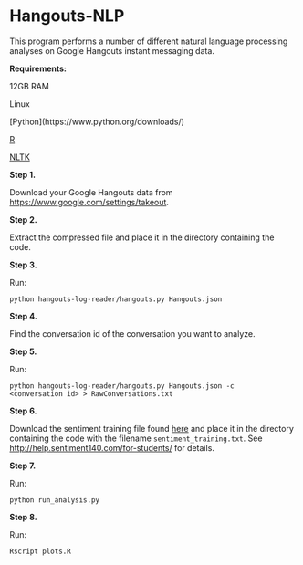 Hangouts-NLP
============

This program performs a number of different natural language processing analyses on Google Hangouts instant messaging data.

<b>Requirements:</b>

<p>12GB RAM</p>
<p>Linux</p>
[Python](https://www.python.org/downloads/)

[R](http://cran.revolutionanalytics.com/)

[NLTK](http://www.nltk.org/install.html)

<b>Step 1.</b>

Download your Google Hangouts data from https://www.google.com/settings/takeout.

<b>Step 2.</b>

Extract the compressed file and place it in the directory containing the code.

<b>Step 3.</b>

Run:

<code>python hangouts-log-reader/hangouts.py Hangouts.json</code>

<b>Step 4.</b>

Find the conversation id of the conversation you want to analyze.

<b>Step 5.</b>

Run:

<code>python hangouts-log-reader/hangouts.py Hangouts.json -c &lt;conversation id&gt; > RawConversations.txt</code>

<b>Step 6.</b>

Download the sentiment training file found [here](https://drive.google.com/file/d/0B4iRo-F4K4f8VXFhd2pLWUJTdTg/view?usp=sharing) and place it in the directory containing the code with the filename `sentiment_training.txt`. See http://help.sentiment140.com/for-students/ for details.

<b>Step 7.</b>

Run:

<code>python run_analysis.py</code>

<b>Step 8.</b>

Run:

<code>Rscript plots.R</code>
